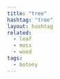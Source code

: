 ```yaml
---
title: "tree"
hashtag: "tree"
layout: hashtag
related:
  - leaf
  - moss
  - wood
tags:
  - botony
---
```

